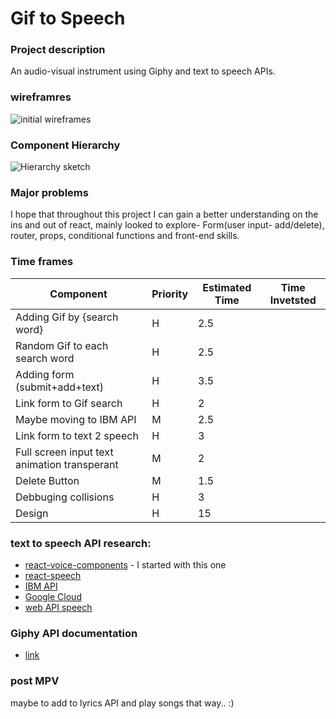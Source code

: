 # Gif to Speech 

### Project description 
An audio-visual instrument using Giphy and text to speech APIs.

### wireframres
![initial wireframes](https://i.imgur.com/40MRckk.png)

### Component Hierarchy
![Hierarchy sketch](https://i.imgur.com/wiiLKik.jpg)

### Major problems
I hope that throughout this project I can gain a better understanding on the ins and out of react, mainly looked to explore- Form(user input- add/delete), router, props, conditional functions and front-end skills. 

### Time frames
Component | Priority | Estimated Time | Time Invetsted 
--- | --- | --- | ---
Adding Gif by {search word} | H | 2.5 |
Random Gif to each search word | H | 2.5 |
Adding form (submit+add+text) | H | 3.5 |
Link form to Gif search | H | 2 |
Maybe moving to IBM API | M | 2.5 |
Link form to text 2 speech | H | 3 |
Full screen input text animation transperant | M | 2
Delete Button | M | 1.5
Debbuging collisions | H | 3
Design | H | 15

### text to speech API research:
- [react-voice-components](https://github.com/grvcoelho/react-voice-components/) - I started with this one
- [react-speech](https://github.com/andrewkeig/react-speech)
- [IBM API](https://cloud.ibm.com/)
- [Google Cloud](https://cloud.google.com/text-to-speech/docs/reference/rest/)
- [web API speech](https://w3c.github.io/speech-api/#implementation-considerations)

### Giphy API documentation
- [link](https://developers.giphy.com/docs/)

### post MPV
maybe to add to lyrics API and play songs that way.. :)



